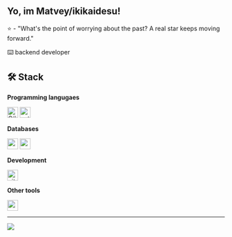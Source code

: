 <h2><b>Yo, im Matvey/ikikaidesu!</b></h2>

:star: - "What's the point of worrying about the past? A real star keeps moving forward."

⌨️ backend developer

<h2> 🛠️ Stack </h2>

**Programming langugaes**

<p>
<img alt="C#" height="25" src="https://img.shields.io/badge/C%23-8000FF?style=for-the-badge&logo=csharp&logoColor=white"/>
<img alt="python" height="25" src="https://img.shields.io/badge/python-8000FF?style=for-the-badge&logo=python&logoColor=white"/>
</p>

**Databases**

<p>
  <img alt="postgres" height="25" src="https://img.shields.io/badge/postgres-%23316192.svg?style=for-the-badge&logo=postgresql&logoColor=white"/>
  <img alt="postgres" height="25" src="https://img.shields.io/badge/SSMS-CC2927?style=for-the-badge&logo=microsoft%20sql%20server&logoColor=white"/>
</p>

**Development**

<img alt="git" height="25" src="https://img.shields.io/badge/git-%23F05033.svg?style=for-the-badge&logo=git&logoColor=white"/>

**Other tools**

<p>
  <img alt="aseprite" height="25" src="https://img.shields.io/badge/Aseprite-FFFFFF?style=for-the-badge&logo=Aseprite&logoColor=#7D929E"/>
</p>

---


![](https://github-readme-stats.vercel.app/api/top-langs/?username=ikikaidesu&layout=compact)
